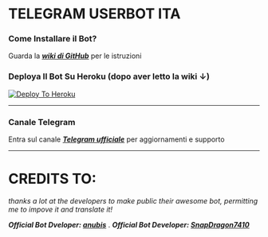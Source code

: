 # TELEGRAM USERBOT ITA

### Come Installare il Bot?

Guarda la ***[wiki di GitHub](https://github.com/AlpHyx74/USERBOT-ITA/wiki)*** per le istruzioni


### Deploya Il Bot Su Heroku (dopo aver letto la wiki ↓)

[![Deploy To Heroku](https://www.herokucdn.com/deploy/button.svg)](https://heroku.com/deploy)

***

### Canale Telegram

Entra sul canale ***[Telegram ufficiale](https://t.me/AnonHexoUserBot)*** per aggiornamenti e supporto

***

# CREDITS TO:

*thanks a lot at the developers to make public their awesome bot, permitting me to impove it and translate it!*

***Official Bot Dveloper: [anubis](https://github.com/Dark-Princ3/)***
.
***Official Bot Developer: [SnapDragon7410](https://github.com/SnapDragon7410)***
